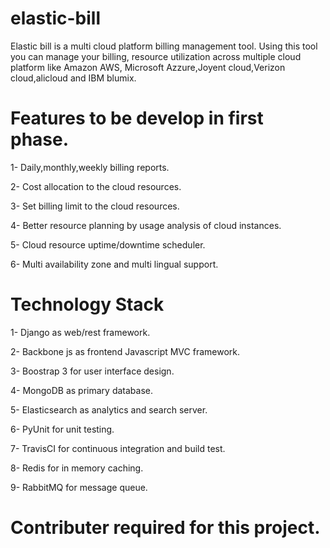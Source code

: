# elastic-bill
Elastic bill is a multi cloud platform billing management tool. Using this tool you can manage your billing, resource utilization across multiple cloud platform like Amazon AWS, Microsoft Azzure,Joyent cloud,Verizon cloud,alicloud and IBM blumix.

# Features to be develop in first phase.

1- Daily,monthly,weekly billing reports.

2- Cost allocation to the cloud resources.

3- Set billing limit to the cloud resources.

4- Better resource planning by usage analysis of cloud instances.

5- Cloud resource uptime/downtime scheduler. 

6- Multi availability zone and multi lingual support.

# Technology Stack

1- Django as web/rest framework.

2- Backbone js as frontend Javascript MVC framework.

3- Boostrap 3 for user interface design.

4- MongoDB as primary database.

5- Elasticsearch as analytics and search server.

6- PyUnit for unit testing.

7- TravisCI for continuous integration and build test. 

8- Redis for in memory caching.

9- RabbitMQ for message queue.

# Contributer required for this project.



